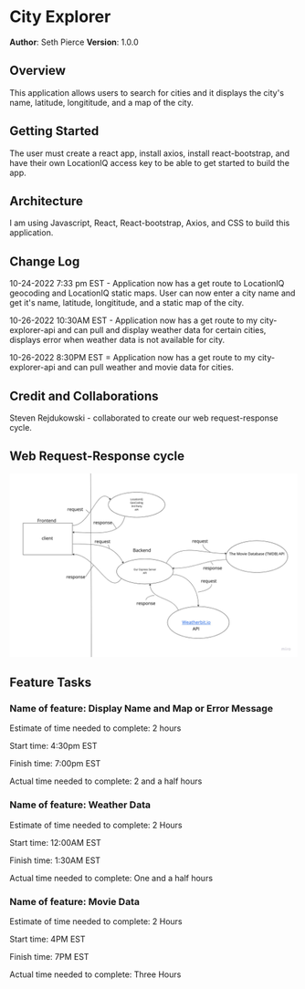 # City Explorer

**Author**: Seth Pierce
**Version**: 1.0.0

## Overview
<!-- Provide a high level overview of what this application is and why you are building it, beyond the fact that it's an assignment for this class. (i.e. What's your problem domain?) -->
This application allows users to search for cities and it displays the city's name, latitude, longititude, and a map of the city.

## Getting Started
<!-- What are the steps that a user must take in order to build this app on their own machine and get it running? -->
The user must create a react app, install axios, install react-bootstrap, and have their own LocationIQ access key to be able to get started to build the app.

## Architecture
<!-- Provide a detailed description of the application design. What technologies (languages, libraries, etc) you're using, and any other relevant design information. -->

I am using Javascript, React, React-bootstrap, Axios, and CSS to build this application.

## Change Log
<!-- Use this area to document the iterative changes made to your application as each feature is successfully implemented. Use time stamps. Here's an example:

01-01-2001 4:59pm - Application now has a fully-functional express server, with a GET route for the location resource. -->

10-24-2022 7:33 pm EST - Application now has a get route to LocationIQ geocoding and LocationIQ static maps. User can now enter a city name and get it's name, latitude, longititude, and a static map of the city.

10-26-2022 10:30AM EST - Application now has a get route to my city-explorer-api and can pull and display weather data for certain cities, displays error when weather data is not available for city.

10-26-2022 8:30PM EST = Application now has a get route to my city-explorer-api and can pull weather and movie data for cities.

## Credit and Collaborations

Steven Rejdukowski - collaborated to create our web request-response cycle.

## Web Request-Response cycle

![web-response cycle](request_response.jpeg)

## Feature Tasks

### Name of feature: Display Name and Map or Error Message

Estimate of time needed to complete: 2 hours

Start time: 4:30pm EST

Finish time: 7:00pm EST

Actual time needed to complete: 2 and a half hours

### Name of feature: Weather Data

Estimate of time needed to complete: 2 Hours

Start time: 12:00AM EST

Finish time: 1:30AM EST

Actual time needed to complete: One and a half hours

### Name of feature: Movie Data

Estimate of time needed to complete: 2 Hours

Start time: 4PM EST

Finish time: 7PM EST

Actual time needed to complete: Three Hours
